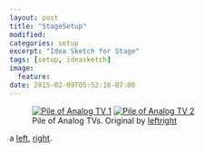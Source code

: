 ```yaml
---
layout: post
title: "StageSetup"
modified:
categories: setup
excerpt: "Idea Sketch for Stage"
tags: [setup, ideasketch]
image:
  feature:
date: 2015-02-09T05:52:18-07:00
---
```





<figure class="half">
	<a href="https://farm8.staticflickr.com/7395/16482854292_afe1a83291_c.jpg"><img src="https://farm8.staticflickr.com/7395/16482854292_afe1a83291_c.jpg" alt="Pile of Analog TV 1"></a>
	<a href="https://farm9.staticflickr.com/8605/16297050900_5066f7fcc4_c.jpg"><img src="https://farm9.staticflickr.com/8605/16297050900_5066f7fcc4_c.jpg" alt="Pile of Analog TV 2"></a>
	<figcaption>Pile of Analog TVs. Original by <a href="https://www.youtube.com/watch?v=2zV2T8Z15hs">left</a><a href="https://www.youtube.com/watch?v=OPzgl2C7cZY">right</a></figcaption>
</figure>
  

a [left](https://www.youtube.com/watch?v=2zV2T8Z15hs), [right](https://www.youtube.com/watch?v=OPzgl2C7cZY).




